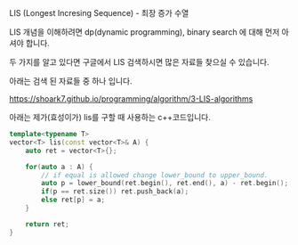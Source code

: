LIS (Longest Incresing Sequence) - 최장 증가 수열

LIS 개념을 이해하려면 dp(dynamic programming), binary search 에 대해 먼저 아셔야 합니다.

두 가지를 알고 있다면 구글에서 LIS 검색하시면 많은 자료들 찾으실 수 있습니다.

아래는 검색 된 자료들 중 하나 입니다.

https://shoark7.github.io/programming/algorithm/3-LIS-algorithms

아래는 제가(효성이가) lis를 구할 때 사용하는 c++코드입니다.
```c++
template<typename T>
vector<T> lis(const vector<T>& A) {
    auto ret = vector<T>{};

    for(auto a : A) {
        // if equal is allowed change lower_bound to upper_bound.
        auto p = lower_bound(ret.begin(), ret.end(), a) - ret.begin();
        if(p == ret.size()) ret.push_back(a);
        else ret[p] = a;
    }

    return ret;
}
```
